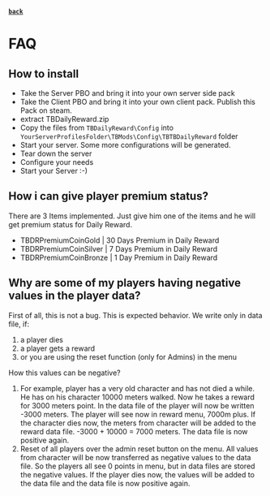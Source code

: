 [**`back`**](../Readme.md)

# FAQ

## How to install

- Take the Server PBO and bring it into your own server side pack
- Take the Client PBO and bring it into your own client pack. Publish this Pack on steam.
- extract TBDailyReward.zip
- Copy the files from `TBDailyReward\Config` into `YourServerProfilesFolder\TBMods\Config\TBTBDailyReward` folder
- Start your server. Some more configurations will be generated.
- Tear down the server
- Configure your needs
- Start your Server :-)


## How i can give player premium status?

There are 3 Items implemented. Just give him one of the items and he will get premium status for Daily Reward.

- TBDRPremiumCoinGold | 30 Days Premium in Daily Reward
- TBDRPremiumCoinSilver | 7 Days Premium in Daily Reward
- TBDRPremiumCoinBronze | 1 Day Premium in Daily Reward

## Why are some of my players having negative values in the player data?

First of all, this is not a bug. This is expected behavior. We write only in data file, if:

1. a player dies
2. a player gets a reward
3. or you are using the reset function (only for Admins) in the menu

How this values can be negative?

1. For example, player has a very old character and has not died a while. He has on his character 10000 meters walked. Now he takes a reward for 3000 meters point. In the data file of the player will now be written -3000 meters.
   The player will see now in reward menu, 7000m plus. If the character dies now, the meters from character will be added to the reward data file. -3000 + 10000 = 7000 meters. The data file is now positive again.
2. Reset of all players over the admin reset button on the menu. All values from character will be now transferred as negative values to the data file. So the players all see 0 points in menu, but in data files are stored the negative values. If the player dies now, the values will be added to the data file and the data file is now positive again.

